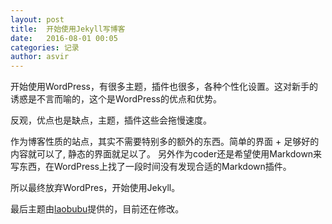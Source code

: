 ```yaml
---
layout: post
title:  开始使用Jekyll写博客
date:   2016-08-01 00:05
categories: 记录
author: asvir
---
```


开始使用WordPress，有很多主题，插件也很多，各种个性化设置。这对新手的诱惑是不言而喻的，这个是WordPress的优点和优势。

反观，优点也是缺点，主题，插件这些会拖慢速度。

作为博客性质的站点，其实不需要特别多的额外的东西。简单的界面 + 足够好的内容就可以了, 静态的界面就足以了。
另外作为coder还是希望使用Markdown来写东西，在WordPress上找了一段时间没有发现合适的Markdown插件。

所以最终放弃WordPres，开始使用Jekyll。

最后主题由[laobubu](https://github.com/laobubu/)提供的，目前还在修改。